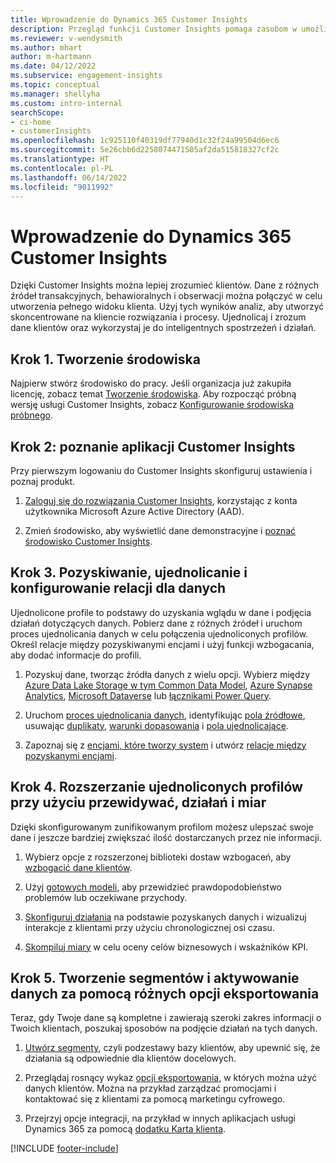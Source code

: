 ```yaml
---
title: Wprowadzenie do Dynamics 365 Customer Insights
description: Przegląd funkcji Customer Insights pomaga zasobom w umożliwianiu szybkiego rozpoczęcia pracy.
ms.reviewer: v-wendysmith
ms.author: mhart
author: m-hartmann
ms.date: 04/12/2022
ms.subservice: engagement-insights
ms.topic: conceptual
ms.manager: shellyha
ms.custom: intro-internal
searchScope:
- ci-home
- customerInsights
ms.openlocfilehash: 1c925110f40319df77940d1c32f24a99504d6ec6
ms.sourcegitcommit: 5e26cbb6d2258074471505af2da515818327cf2c
ms.translationtype: HT
ms.contentlocale: pl-PL
ms.lasthandoff: 06/14/2022
ms.locfileid: "9011992"
---
```

# <a name="get-started-with-dynamics-365-customer-insights"></a>Wprowadzenie do Dynamics 365 Customer Insights

Dzięki Customer Insights można lepiej zrozumieć klientów. Dane z różnych źródeł transakcyjnych, behawioralnych i obserwacji można połączyć w celu utworzenia pełnego widoku klienta. Użyj tych wyników analiz, aby utworzyć skoncentrowane na kliencie rozwiązania i procesy. Ujednolicaj i zrozum dane klientów oraz wykorzystaj je do inteligentnych spostrzeżeń i działań.

## <a name="step-1-create-an-environment"></a>Krok 1. Tworzenie środowiska

Najpierw stwórz środowisko do pracy. Jeśli organizacja już zakupiła licencję, zobacz temat [Tworzenie środowiska](create-environment.md). Aby rozpocząć próbną wersję usługi Customer Insights, zobacz [Konfigurowanie środowiska próbnego](trial-signup.md).

## <a name="step-2-explore-customer-insights"></a>Krok 2: poznanie aplikacji Customer Insights

Przy pierwszym logowaniu do Customer Insights skonfiguruj ustawienia i poznaj produkt.

1. [Zaloguj się do rozwiązania Customer Insights](https://home.ci.ai.dynamics.com), korzystając z konta użytkownika Microsoft Azure Active Directory (AAD).

1. Zmień środowisko, aby wyświetlić dane demonstracyjne i [poznać środowisko Customer Insights](home.md).

## <a name="step-3-ingest-unify-and-set-up-relationships-for-your-data"></a>Krok 3. Pozyskiwanie, ujednolicanie i konfigurowanie relacji dla danych

Ujednolicone profile to podstawy do uzyskania wglądu w dane i podjęcia działań dotyczących danych. Pobierz dane z różnych źródeł i uruchom proces ujednolicania danych w celu połączenia ujednoliconych profilów. Określ relacje między pozyskiwanymi encjami i użyj funkcji wzbogacania, aby dodać informacje do profili.

1. Pozyskuj dane, tworząc źródła danych z wielu opcji. Wybierz między [Azure Data Lake Storage w tym Common Data Model](connect-common-data-model.md), [Azure Synapse Analytics](connect-synapse.md), [Microsoft Dataverse](connect-dataverse-managed-lake.md) lub [łącznikami Power Query](connect-power-query.md).

1. Uruchom [proces ujednolicania danych](data-unification.md), identyfikując [pola źródłowe](map-entities.md), usuwając [duplikaty](remove-duplicates.md), [warunki dopasowania](match-entities.md) i [pola ujednolicające](merge-entities.md).

1. Zapoznaj się z [encjami, które tworzy system](entities.md) i utwórz [relacje między pozyskanymi encjami](relationships.md).

## <a name="step-4-enhance-unified-profiles-with-predictions-activities-and-measures"></a>Krok 4. Rozszerzanie ujednoliconych profilów przy użyciu przewidywać, działań i miar

Dzięki skonfigurowanym zunifikowanym profilom możesz ulepszać swoje dane i jeszcze bardziej zwiększać ilość dostarczanych przez nie informacji.

1. Wybierz opcje z rozszerzonej biblioteki dostaw wzbogaceń, aby [wzbogacić dane klientów](enrichment-hub.md).

1. Użyj [gotowych modeli](predictions-overview.md), aby przewidzieć prawdopodobieństwo problemów lub oczekiwane przychody.

1. [Skonfiguruj działania](activities.md) na podstawie pozyskanych danych i wizualizuj interakcje z klientami przy użyciu chronologicznej osi czasu.

1. [Skompiluj miary](measures.md) w celu oceny celów biznesowych i wskaźników KPI.

## <a name="step-5-create-segments-and-activate-data-through-various-export-options"></a>Krok 5. Tworzenie segmentów i aktywowanie danych za pomocą różnych opcji eksportowania

Teraz, gdy Twoje dane są kompletne i zawierają szeroki zakres informacji o Twoich klientach, poszukaj sposobów na podjęcie działań na tych danych.

1. [Utwórz segmenty](segments.md), czyli podzestawy bazy klientów, aby upewnić się, że działania są odpowiednie dla klientów docelowych.

1. Przeglądaj rosnący wykaz [opcji eksportowania](export-destinations.md), w których można użyć danych klientów. Można na przykład zarządzać promocjami i kontaktować się z klientami za pomocą marketingu cyfrowego.

1. Przejrzyj opcje integracji, na przykład w innych aplikacjach usługi Dynamics 365 za pomocą [dodatku Karta klienta](customer-card-add-in.md).  


[!INCLUDE [footer-include](includes/footer-banner.md)]

